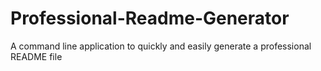 # Professional-Readme-Generator
A command line application to quickly and easily generate a professional README file
